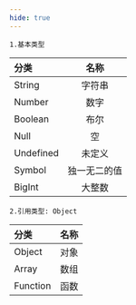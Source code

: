 ```yaml
---
hide: true
---
```


`1.基本类型`

| 分类      |     名称     |
| :-------- | :----------: |
| String    |    字符串    |
| Number    |     数字     |
| Boolean   |     布尔     |
| Null      |      空      |
| Undefined |    未定义    |
| Symbol    | 独一无二的值 |
| BigInt    |    大整数    |

`2.引用类型: Object`

| 分类     | 名称 |
| :------- | :--: |
| Object   | 对象 |
| Array    | 数组 |
| Function | 函数 |
